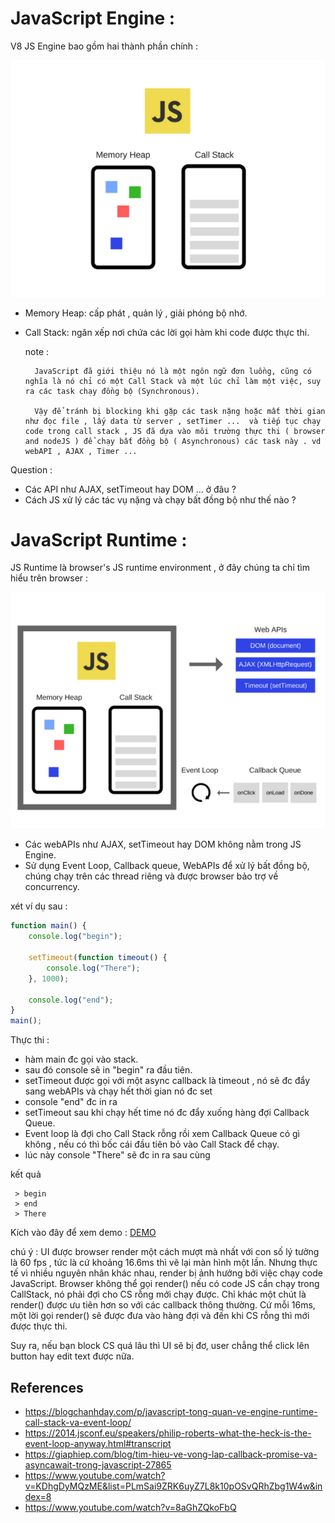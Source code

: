 # JavaScript Engine : 
V8 JS Engine bao gồm hai thành phần chính :

![v8-engine.png](https://github.com/mana147/JavaScript/blob/main/js-advance/img/v8-engine.png?raw=true)

- Memory Heap: cấp phát , quản lý , giải phóng bộ nhớ.
- Call Stack: ngăn xếp nơi chứa các lời gọi hàm khi code được thực thi.

    note :  
        
        JavaScript đã giới thiệu nó là một ngôn ngữ đơn luồng, cũng có nghĩa là nó chỉ có một Call Stack và một lúc chỉ làm một việc, suy ra các task chạy đồng bộ (Synchronous).
        
        Vậy để tránh bị blocking khi gặp các task nặng hoặc mất thời gian như đọc file , lấy data từ server , setTimer ...  và tiếp tục chạy code trong call stack , JS đã dựa vào môi trường thực thi ( browser and nodeJS ) để chạy bất đồng bộ ( Asynchronous) các task này . vd webAPI , AJAX , Timer ... 

Question : 
- Các API như AJAX, setTimeout hay DOM ... ở đâu ?
- Cách JS xử lý các tác vụ nặng và chạy bất đồng bộ như thế nào ?

# JavaScript Runtime :
JS Runtime là browser's JS runtime environment , ở đây chúng ta chỉ tìm hiểu trên browser :

![js-runtime-big-picture](https://github.com/mana147/JavaScript/blob/main/js-advance/img/js-runtime-big-picture.png?raw=true)

- Các webAPIs như AJAX, setTimeout hay DOM không nằm trong JS Engine.
- Sử dụng Event Loop, Callback queue, WebAPIs  để xử lý bất đồng bộ, chúng chạy trên các thread riêng và được browser bảo trợ về concurrency.


xét ví dụ sau :
```js
function main() {
    console.log("begin");

    setTimeout(function timeout() {
        console.log("There");
    }, 1000);

    console.log("end");
}
main();
```
Thực thi : 
-   hàm main đc gọi vào stack.
-   sau đó console sẽ in "begin" ra đầu tiên.
-   setTimeout được gọi với một async callback là timeout , nó sẽ đc đẩy sang webAPIs và chạy hết thời gian nó đc set
-   console "end" đc in ra
-   setTimeout sau khi chạy hết time nó đc đẩy xuống hàng đợi Callback Queue.
-   Event loop là đợi cho Call Stack rỗng rồi xem Callback Queue có gì không , nếu có thì bốc cái đầu tiên bỏ vào Call Stack để chạy.
-   lúc này console "There" sẽ đc in ra sau cùng 

kết quả 
```log
 > begin
 > end
 > There
```


Kích vào đây để xem demo : [DEMO](http://latentflip.com/loupe/?code=ZnVuY3Rpb24gbWFpbigpIHsNCiAgICBjb25zb2xlLmxvZygiYmVnaW4iKTsNCg0KICAgIHNldFRpbWVvdXQoZnVuY3Rpb24gdGltZW91dCgpIHsNCiAgICAgICAgY29uc29sZS5sb2coIlRoZXJlIik7DQogICAgfSwgMTAwMCk7DQoNCiAgICBjb25zb2xlLmxvZygiZW5kIik7DQp9DQptYWluKCk7!!!PGJ1dHRvbj5DbGljayBtZSE8L2J1dHRvbj4%3D)


chú ý :
UI được browser render một cách mượt mà nhất với con số lý tưởng là 60 fps , tức là cứ khoảng 16.6ms thì vẽ lại màn hình một lần. Nhưng thực tế vì nhiều nguyên nhân khác nhau, render bị ảnh hưởng bởi việc chạy code JavaScript. Browser không thể gọi render() nếu có code JS cần chạy trong CallStack, nó phải đợi cho CS rỗng mới chạy được. Chỉ khác một chút là render() được ưu tiên hơn so với các callback thông thường. Cứ mỗi 16ms, một lời gọi render() sẽ được đưa vào hàng đợi và đến khi CS rỗng thì mới được thực thi.

Suy ra, nếu bạn block CS quá lâu thì UI sẽ bị đơ, user chẳng thể click lên button hay edit text được nữa.


## References 

- https://blogchanhday.com/p/javascript-tong-quan-ve-engine-runtime-call-stack-va-event-loop/
- https://2014.jsconf.eu/speakers/philip-roberts-what-the-heck-is-the-event-loop-anyway.html#transcript
- https://giaphiep.com/blog/tim-hieu-ve-vong-lap-callback-promise-va-asyncawait-trong-javascript-27865
- https://www.youtube.com/watch?v=KDhgDyMQzME&list=PLmSai9ZRK6uyZ7L8k10pOSvQRhZbg1W4w&index=8
- https://www.youtube.com/watch?v=8aGhZQkoFbQ
